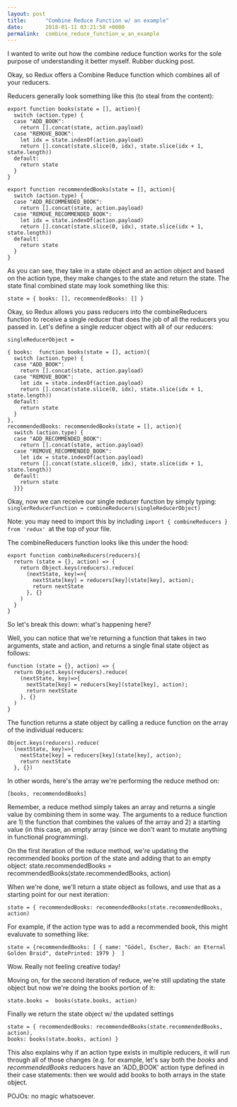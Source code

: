 ```yaml
---
layout: post
title:      "Combine Reduce Function w/ an example"
date:       2018-01-11 03:21:58 +0000
permalink:  combine_reduce_function_w_an_example
---
```



I wanted to write out how the combine reduce function works for the sole purpose of understanding it better myself. Rubber ducking post. 

Okay, so Redux offers a Combine Reduce function which combines all of your reducers. 

Reducers generally look something like this (to steal from the content):
```
export function books(state = [], action){
  switch (action.type) {
  case "ADD_BOOK":
    return [].concat(state, action.payload)
  case "REMOVE_BOOK":
    let idx = state.indexOf(action.payload)
    return [].concat(state.slice(0, idx), state.slice(idx + 1, state.length))
  default:
    return state
  }
}

export function recommendedBooks(state = [], action){
  switch (action.type) {
  case "ADD_RECOMMENDED_BOOK":
    return [].concat(state, action.payload)
  case "REMOVE_RECOMMENDED_BOOK":
    let idx = state.indexOf(action.payload)
    return [].concat(state.slice(0, idx), state.slice(idx + 1, state.length))
  default:
    return state
  }
}
```

As you can see, they take in a state object and an action object and based on the action type, they make changes to the state and return the state. The state final combined state may look something like this:
```
state = { books: [], recommendedBooks: [] }
```

Okay, so Redux allows you pass reducers into the combineReducers function to receive a single reducer that does the job of all the reducers you passed in. Let's define a single reducer object with all of our reducers:

```
singleReducerObject = 

{ books:  function books(state = [], action){
  switch (action.type) {
  case "ADD_BOOK":
    return [].concat(state, action.payload)
  case "REMOVE_BOOK":
    let idx = state.indexOf(action.payload)
    return [].concat(state.slice(0, idx), state.slice(idx + 1, state.length))
  default:
    return state
  }
}, 
recommendedBooks: recommendedBooks(state = [], action){
  switch (action.type) {
  case "ADD_RECOMMENDED_BOOK":
    return [].concat(state, action.payload)
  case "REMOVE_RECOMMENDED_BOOK":
    let idx = state.indexOf(action.payload)
    return [].concat(state.slice(0, idx), state.slice(idx + 1, state.length))
  default:
    return state
  }}}
```

Okay, now we can receive our single reducer function by simply typing:
`singlerReducerFunction = combineReducers(singleReducerObject)` 

Note: you may need to import this by including `import { combineReducers } from 'redux' `at the top of your file.

The combineReducers function looks like this under the hood:
```
export function combineReducers(reducers){
  return (state = {}, action) => {
    return Object.keys(reducers).reduce(
      (nextState, key)=>{
        nextState[key] = reducers[key](state[key], action);
        return nextState
      }, {}
    )
  }
}
```

So let's break this down: what's happening here?

Well, you can notice that we're returning a function that takes in two arguments, state and action, and returns a single final state object as follows:
```
function (state = {}, action) => {
  return Object.keys(reducers).reduce(
    (nextState, key)=>{
      nextState[key] = reducers[key](state[key], action);
      return nextState
    }, {}
  )
}
```

The function returns a state object by calling a reduce function on the array of the individual reducers:
```
Object.keys(reducers).reduce(
  (nextState, key)=>{
    nextState[key] = reducers[key](state[key], action);
    return nextState
  }, {})
```

In other words, here's the array we're performing the reduce method on:
```
[books, recommendedBooks] 
```

Remember, a reduce method simply takes an array and returns a single value by combining them in some way. The arguments to a reduce function are 1) the function that combines the values of the array and 2) a starting value (in this case, an empty array (since we don't want to mutate anything in functional programming). 

On the first iteration of the reduce method, we're updating the recommended books portion of the state and adding that to an empty object:
state.recommendedBooks = recommendedBooks(state.recommendedBooks, action)

When we're done, we'll return a state object as follows, and use that as a starting point for our next iteration:
```
state = { recommendedBooks: recommendedBooks(state.recommendedBooks, action) 
```

For example, if the action type was to add a recommended book, this might evaluvate to something like:
```
state = {recommendedBooks: [ { name: "Gödel, Escher, Bach: an Eternal Golden Braid", datePrinted: 1979 }  ]
```

Wow. Really not feeling creative today! 

Moving on, for the second iteration of reduce, we're still updating the state object but now we're doing the books portion of it:
```
state.books =  books(state.books, action)
```

Finally we return the state object w/ the updated settings
```
state = { recommendedBooks: recommendedBooks(state.recommendedBooks, action), 
books: books(state.books, action) }
```

This also explains why if an action type exists in multiple reducers, it will run through all of those changes (e.g. for example, let's say both the *books* and *recommendedBooks* reducers have an 'ADD_BOOK' action type defined in their case statements: then we would add books to both arrays in the state object.

POJOs: no magic whatsoever.
